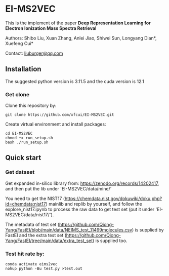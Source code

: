 # EI-MS2VEC

This is the implement of the paper **Deep Representation Learning for Electron Ionization Mass Spectra Retrieval**

Authors: Shibo Liu, Xuan Zhang, Anlei Jiao, Shiwei Sun, Longyang Dian*, Xuefeng Cui*

Contact: liuburger@qq.com

## Installation

The suggested python version is 3.11.5 and the cuda version is 12.1

### Get clone
Clone this repository by:
    
    git clone https://github.com/xfcui/EI-MS2VEC.git

Create virtual environment and install packages:
    
    cd EI-MS2VEC
    chmod +x run_setup.sh
    bash ./run_setup.sh

## Quick start


### Get dataset
Get expanded in-silico library from: https://zenodo.org/records/14202417, and then put the lib under 'EI-MS2VEC/data/mine/'

You need to get the NIST17 (https://chemdata.nist.gov/dokuwiki/doku.php?id=chemdata:nist17) mainlib and replib by yourself, and follow the explore_nist17.ipynb to process the raw data to get test set (put it under 'EI-MS2VEC/data/nist17/'). 

The metadata of test set (https://github.com/Qiong-Yang/FastEI/blob/main/data/NEIMS_test_11499molecules.csv) is supplied by FastEI and the extra test set (https://github.com/Qiong-Yang/FastEI/tree/main/data/extra_test_set) is supplied too.

### Test hit rate by:

    conda activate eims2vec
    nohup python -Bu test.py >test.out
